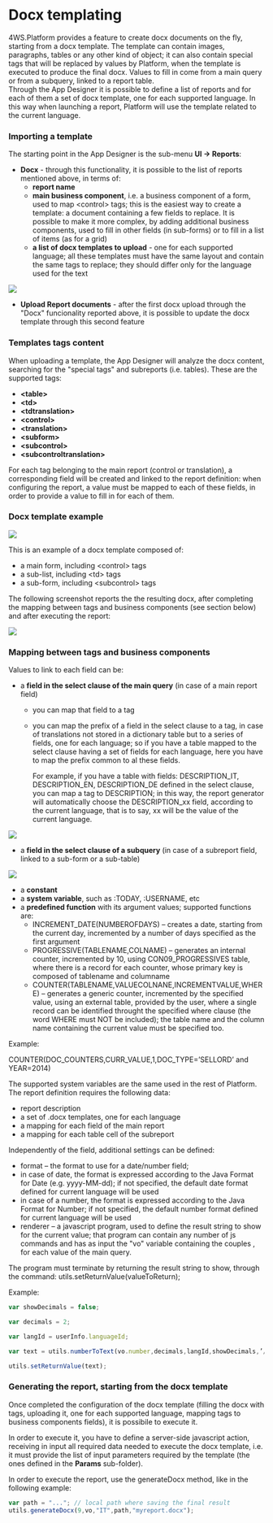 # Docx templating

4WS.Platform provides a feature to create docx documents on the fly, starting from a docx template. The template can contain images, paragraphs, tables or any other kind of object; it can also contain special tags that will be replaced by values by Platform, when the template is executed to produce the final docx. Values to fill in come from a main query or from a subquery, linked to a report table.  
Through the App Designer it is possible to define a list of reports and for each of them a set of docx template, one for each supported language. In this way when launching a report, Platform will use the template related to the current language. 

### Importing a template

The starting point in the App Designer is the sub-menu **UI -&gt; Reports**:

* **Docx** - through this functionality, it is possible to the list of reports mentioned above, in terms of: 
  * **report name**
  * **main business component**, i.e. a business component of a form, used to map &lt;control&gt; tags; this is the easiest way to create a template: a document containing a few fields to replace. It is possible to make it more complex, by adding additional business components, used to fill in other fields \(in sub-forms\) or to fill in a list of items \(as for a grid\)
  * **a list of docx templates to upload** - one for each supported language; all these templates must have the same layout and contain the same tags to replace; they should differ only for the language used for the text

![](../../.gitbook/assets/schermata-2020-08-04-alle-09.30.06.png)

* **Upload Report documents** - after the first docx upload through the "Docx" funcionality reported above, it is possible to update the docx template through this second feature

### Templates tags content

When uploading a template, the App Designer will analyze the docx content, searching for the "special tags" and subreports \(i.e. tables\). These are the supported tags:

* **&lt;table&gt;**
* **&lt;td&gt;**
* **&lt;tdtranslation&gt;**
* **&lt;control&gt;**
* **&lt;translation&gt;**
* **&lt;subform&gt;**
* **&lt;subcontrol&gt;**
* **&lt;subcontroltranslation&gt;** 

For each tag belonging to the main report \(control or translation\), a corresponding field will be created and linked to the report definition: when configuring the report, a value must be mapped to each of these fields, in order to provide a value to fill in for each of them.



### Docx template example

![](../../.gitbook/assets/schermata-2020-08-04-alle-10.10.56.png)

This is an example of a docx template composed of:

* a main form, including &lt;control&gt; tags
* a sub-list, including &lt;td&gt; tags
* a sub-form, including &lt;subcontrol&gt; tags

The following screenshot reports the the resulting docx, after completing the mapping between tags and business components \(see section below\) and after executing the report:

![](../../.gitbook/assets/schermata-2020-08-04-alle-10.10.47.png)



### Mapping between tags and business components

Values to link to each field can be:

* a **field in the select clause of the main query** \(in case of a main report field\)
  * you can map that field to a tag
  * you can map the prefix of a field in the select clause to a tag, in case of translations not stored in a dictionary table but to a series of fields, one for each language; so if you have a table mapped to the select clause having a set of fields for each language, here you have to map the prefix common to al these fields.

    For example, if you have a table with fields: DESCRIPTION\_IT, DESCRIPTION\_EN, DESCRIPTION\_DE defined in the select clause, you can map a tag to DESCRIPTION; in this way, the report generator will automatically choose the DESCRIPTION\_xx field, according to the current language, that is to say, xx will be the value of the current language.

![](../../.gitbook/assets/schermata-2020-08-04-alle-10.08.24.png)

* a **field in the select clause of a subquery** \(in case of a subreport field, linked to a sub-form or a sub-table\)

![](../../.gitbook/assets/schermata-2020-08-04-alle-10.09.26.png)

* a **constant**
* a **system variable**, such as :TODAY, :USERNAME, etc
* a **predefined function** with its argument values; supported functions are:
  * INCREMENT\_DATE\(NUMBEROFDAYS\) – creates a date, starting from the current day, incremented by a number of days specified as the first argument
  * PROGRESSIVE\(TABLENAME,COLNAME\) – generates an internal counter, incremented by 10, using CON09\_PROGRESSIVES table, where there is a record for each counter, whose primary key is composed of tablename and columname
  * COUNTER\(TABLENAME,VALUECOLNANE,INCREMENTVALUE,WHERE\) – generates a generic counter, incremented by the specified value, using an external table, provided by the user, where a single record can be identified throught the specified where clause \(the word WHERE must NOT be included\); the table name and the column name containing the current value must be specified too.

Example:

COUNTER\(DOC\_COUNTERS,CURR\_VALUE,1,DOC\_TYPE=’SELLORD’ and  
YEAR=2014\)

The supported system variables are the same used in the rest of Platform.  
The report definition requires the following data:

* report description
* a set of .docx templates, one for each language
* a mapping for each field of the main report
* a mapping for each table cell of the subreport

Independently of the field, additional settings can be defined:

* format – the format to use for a date/number field;
* in case of date, the format is expressed according to the Java Format for Date \(e.g. yyyy-MM-dd\); if not specified, the default date format defined for current language will be used
* in case of a number, the format is expressed according to the Java Format for Number; if not specified, the default number format defined for current language will be used
* renderer – a javascript program, used to define the result string to show for the current value; that program can contain any number of js commands and has as input the "vo" variable containing the couples , for each value of the main query.

The program must terminate by returning the result string to show, through the command: utils.setReturnValue\(valueToReturn\);

Example:

```javascript
var showDecimals = false;

var decimals = 2;

var langId = userInfo.languageId;

var text = utils.numberToText(vo.number,decimals,langId,showDecimals,’/’);

utils.setReturnValue(text);
```



### Generating the report, starting from the docx template

Once completed the configuration of the docx template \(filling the docx with tags, uploading it, one for each supported language, mapping tags to business components fields\), it is possibile to execute it.

In order to execute it, you have to define a server-side javascript action, receiving in input all required data needed to execute the docx template, i.e. it must provide the list of input parameters required by the template \(the ones defined in the **Params** sub-folder\).

In order to execute the report, use the generateDocx method, like in the following example:

```javascript
var path = "..."; // local path where saving the final result
utils.generateDocx(9,vo,"IT",path,"myreport.docx");

```

### 

